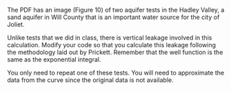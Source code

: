 The PDF has an image (Figure 10) of two aquifer tests in the Hadley Valley, a sand aquifer in Will County that is an important water source for the city of Joliet. 

Unlike tests that we did in class, there is vertical leakage involved in this calculation. Modify your code so that you calculate this leakage following the methodology laid out by Prickett. Remember that the well function is the same as the exponential integral. 

You only need to repeat one of these tests. You will need to approximate the data from the curve since the original data is not available. 
